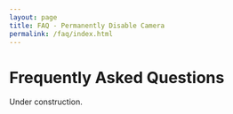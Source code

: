 ```yaml
---
layout: page
title: FAQ - Permanently Disable Camera
permalink: /faq/index.html
---
```


# Frequently Asked Questions

Under construction.
